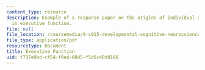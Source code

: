 ```yaml
---
content_type: resource
description: Example of a response paper on the origins of individual differences
  in executive function.
file: null
file_location: /coursemedia/9-s915-developmental-cognitive-neuroscience-spring-2012/f737e8bdcf54f0ed0845f5d6c40d9166_MIT9_S915S12_sample_wk10.pdf
file_type: application/pdf
resourcetype: Document
title: Executive Function
uid: f737e8bd-cf54-f0ed-0845-f5d6c40d9166
---
```


